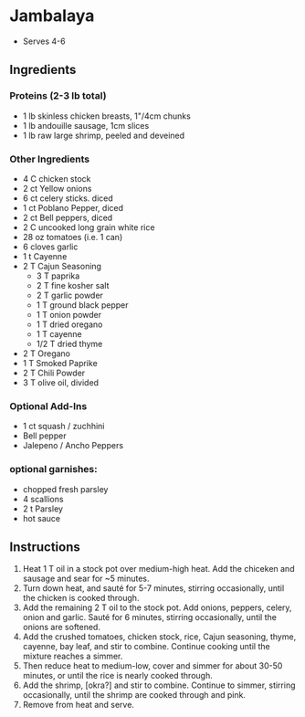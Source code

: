 # Jambalaya

- Serves 4-6

## Ingredients

### Proteins (2-3 lb total)
- 1 lb skinless chicken breasts, 1"/4cm chunks
- 1 lb andouille sausage, 1cm slices
- 1 lb raw large shrimp, peeled and deveined

### Other Ingredients
- 4 C chicken stock
- 2 ct Yellow onions
- 6 ct celery sticks. diced
- 1 ct Poblano Pepper, diced
- 2 ct Bell peppers, diced
- 2 C uncooked long grain white rice
- 28 oz tomatoes (i.e. 1 can)
- 6 cloves garlic
- 1 t Cayenne
- 2 T Cajun Seasoning
    - 3 T paprika
    - 2 T fine kosher salt
    - 2 T garlic powder
    - 1 T ground black pepper
    - 1 T onion powder
    - 1 T dried oregano
    - 1 T cayenne
    - 1/2 T dried thyme
- 2 T Oregano
- 1 T Smoked Paprike
- 2 T Chili Powder
- 3 T olive oil, divided

### Optional Add-Ins
- 1 ct squash / zuchhini 
- Bell pepper
- Jalepeno / Ancho Peppers


### optional garnishes:
- chopped fresh parsley
-  4 scallions
- 2 t Parsley
- hot sauce


## Instructions

1. Heat 1 T oil in a stock pot over medium-high heat.  Add the chiceken and sausage and sear for ~5 minutes. 
2. Turn down heat, and sauté for 5-7 minutes, stirring occasionally, until the chicken is cooked through.
3. Add the remaining 2 T oil to the stock pot.  Add onions, peppers, celery, onion and garlic. Sauté for 6 minutes, stirring occasionally, until the onions are softened.
4. Add the crushed tomatoes, chicken stock, rice, Cajun seasoning, thyme, cayenne, bay leaf, and stir to combine.  Continue cooking until the mixture reaches a simmer.
5. Then reduce heat to medium-low, cover and simmer for about 30-50 minutes, or until the rice is nearly cooked through.
4. Add the shrimp, [okra?] and stir to combine. Continue to simmer, stirring occasionally, until the shrimp are cooked through and pink.
5. Remove from heat and serve.


